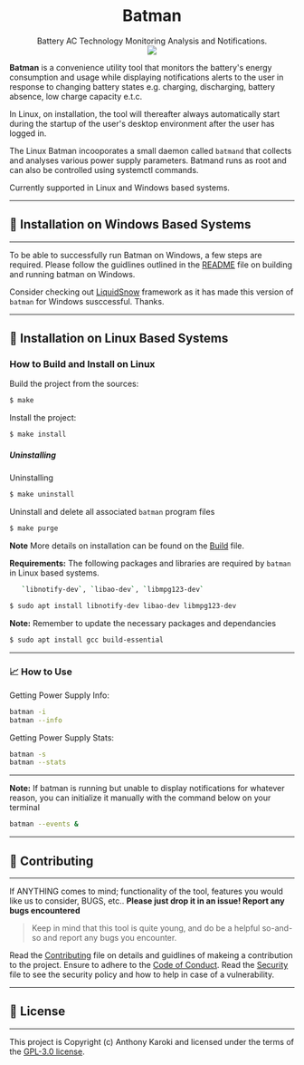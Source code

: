 <h1 align="center"> Batman </h1>
<p align="center">
	Battery AC Technology Monitoring Analysis and Notifications.
</br>
<img src="assets/icons/treetop/Treetog-Junior-Battery-power.ico">
</p>


**Batman** is a convenience utility tool that monitors the battery's energy consumption and usage while displaying notifications alerts to the user in response to changing battery states e.g. charging, discharging, battery absence, low charge capacity e.t.c.

In Linux, on installation, the tool will thereafter always automatically start during the startup of the user's desktop environment after the user has logged in.

The Linux Batman incooporates a small daemon called `batmand` that collects and analyses various power supply parameters. Batmand runs
as root and can also be controlled using systemctl commands.

Currently supported in Linux and Windows based systems.

---
## 🔧 Installation on Windows Based Systems
---
To be able to successfully run Batman on Windows, a few steps are required.
Please follow the guidlines outlined in the [README](src/Batman.Windows/Readme.md) file on building and running batman on Windows.

Consider checking out [LiquidSnow](https://github.com/thismaker/LiquidSnow) framework as it has made this version of `batman` for Windows susccessful. Thanks. 

----
## 🔧 Installation on Linux Based Systems
### How to Build and Install on Linux

Build the project from the sources:
```sh
$ make
```

Install the project:

```sh
$ make install
```

##### Uninstalling
Uninstalling
```sh
$ make uninstall
```
Uninstall and delete all associated `batman` program files
```sh
$ make purge
```
**Note** More details on installation can be found on the [Build](.github/BUILD.md) file.


**Requirements:** The following packages and libraries are required by `batman` in Linux based systems. 
```sh
   `libnotify-dev`, `libao-dev`, `libmpg123-dev`
```
```sh
$ sudo apt install libnotify-dev libao-dev libmpg123-dev
```
**Note:** Remember to update the necessary packages and dependancies
```sh
$ sudo apt install gcc build-essential
```


----

### 📈 How to Use
Getting Power Supply Info:
```sh
batman -i
batman --info
```

Getting Power Supply Stats:
```sh
batman -s
batman --stats
```

----

**Note:** If batman is running but unable to display notifications for whatever reason, you can initialize it manually with the command below on your terminal
```sh
batman --events &
```

----

## 💚 Contributing
----
If ANYTHING comes to mind; functionality of the tool, features you would like us to consider, BUGS, etc.. 
**Please just drop it in an issue! Report any bugs encountered**
> Keep in mind that this tool is quite young, and do be a
> helpful so-and-so and report any bugs you encounter.

Read the [Contributing](.github/CONTRIBUTING.md) file on details and guidlines of makeing a contribution to the project. Ensure to adhere to the [Code of Conduct](.github/CODE_OF_CONDUCT.md).
Read the [Security](.github/SECURITY.md) file to see the security policy and how to help in case of a vulnerability.


----
## 📜 License
---

This project is Copyright (c) Anthony Karoki and licensed under the terms of the [GPL-3.0 license](https://choosealicense.com/licenses/gpl-3.0/).
